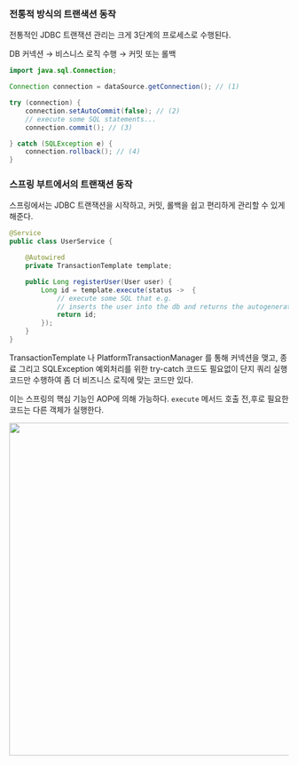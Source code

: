 ### 전통적 방식의 트랜색션 동작

전통적인 JDBC 트랜잭션 관리는 크게 3단계의 프로세스로 수행된다.

DB 커넥션 → 비스니스 로직 수행 → 커밋 또는 롤백

```java
import java.sql.Connection;

Connection connection = dataSource.getConnection(); // (1)

try (connection) {
    connection.setAutoCommit(false); // (2)
    // execute some SQL statements...
    connection.commit(); // (3)

} catch (SQLException e) {
    connection.rollback(); // (4)
}
```

### 스프링 부트에서의 트랜잭션 동작

스프링에서는 JDBC 트랜잭션을 시작하고, 커밋, 롤백을 쉽고 편리하게 관리할 수 있게 해준다.

```java
@Service
public class UserService {

    @Autowired
    private TransactionTemplate template;

    public Long registerUser(User user) {
        Long id = template.execute(status ->  {
            // execute some SQL that e.g.
            // inserts the user into the db and returns the autogenerated id
            return id;
        });
    }
}
```

TransactionTemplate 나 PlatformTransactionManager 를 통해 커넥션을 맺고, 종료 그리고 SQLException 예외처리를 위한 try-catch 코드도 필요없이 단지 쿼리 실행 코드만 수행하여 좀 더 비즈니스 로직에 맞는 코드만 있다.

이는 스프링의 핵심 기능인 AOP에 의해 가능하다. `execute` 메서드 호출 전,후로 필요한 코드는 다른 객체가 실행한다.  

<img src="https://www.marcobehler.com/images/document1.png" width="600">
